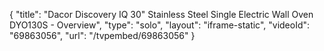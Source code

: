 {
    "title": "Dacor Discovery IQ 30\" Stainless Steel Single Electric Wall Oven DYO130S - Overview",
    "type": "solo",
    "layout": "iframe-static",
    "videoId": "69863056",
    "url": "\/tvpembed\/69863056"
}